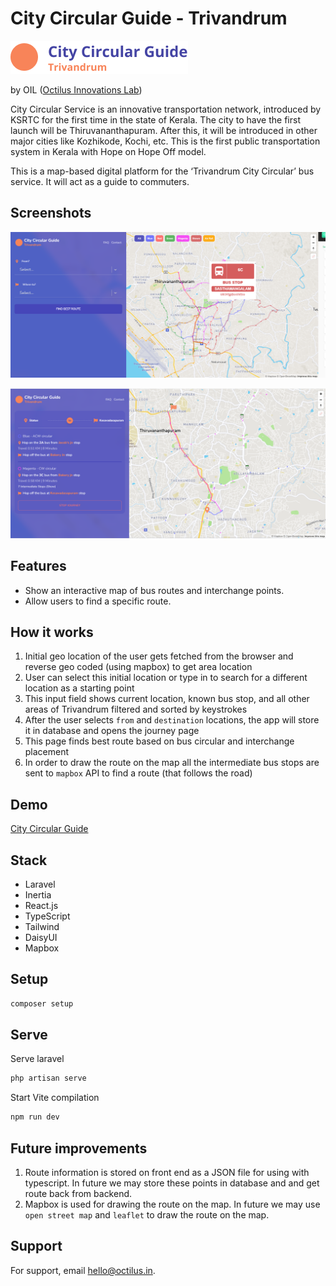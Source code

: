 # City Circular Guide - Trivandrum

![Logo](https://github.com/Octilus-Technologies/city-circular-guide/blob/main/docs/ccg_logo.png?raw=true)

by OIL ([Octilus Innovations Lab](https://octilus.in/))

City Circular Service is an innovative transportation network, introduced by KSRTC for the first time in the state of Kerala. The city to have the first launch will be Thiruvananthapuram. After this, it will be introduced in other major cities like Kozhikode, Kochi, etc. This is the first public transportation system in Kerala with Hope on Hope Off model.

This is a map-based digital platform for the ‘Trivandrum City Circular’ bus service. It will act as a guide to commuters.

## Screenshots

![App Screenshot](https://github.com/Octilus-Technologies/city-circular-guide/blob/main/docs/ccg_sh_1.png?raw=true)

![App Screenshot](https://github.com/Octilus-Technologies/city-circular-guide/blob/main/docs/ccg_sh_3.png?raw=true)

## Features

-   Show an interactive map of bus routes and interchange points.
-   Allow users to find a specific route.

## How it works

1. Initial geo location of the user gets fetched from the browser and reverse geo coded (using mapbox) to get area location
2. User can select this initial location or type in to search for a different location as a starting point
3. This input field shows current location, known bus stop, and all other areas of Trivandrum filtered and sorted by keystrokes
4. After the user selects `from` and `destination` locations, the app will store it in database and opens the journey page
5. This page finds best route based on bus circular and interchange placement
6. In order to draw the route on the map all the intermediate bus stops are sent to `mapbox` API to find a route (that follows the road)

## Demo

[City Circular Guide](https://ccg.octilus.in/)

## Stack

-   Laravel
-   Inertia
-   React.js
-   TypeScript
-   Tailwind
-   DaisyUI
-   Mapbox

## Setup

```bash
composer setup
```

## Serve

Serve laravel

```bash
php artisan serve
```

Start Vite compilation

```bash
npm run dev
```

## Future improvements

1. Route information is stored on front end as a JSON file for using with typescript. In future we may store these points in database and and get route back from backend.
2. Mapbox is used for drawing the route on the map. In future we may use `open street map` and `leaflet` to draw the route on the map.

## Support

For support, email hello@octilus.in.

